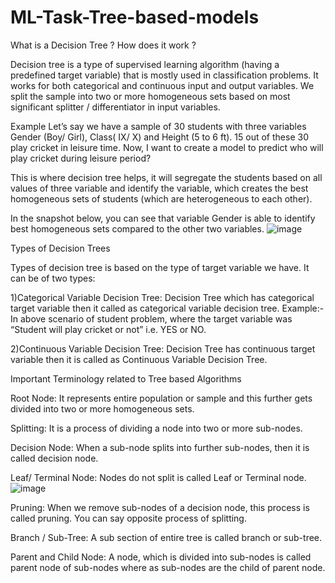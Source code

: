 # ML-Task-Tree-based-models

What is a Decision Tree ? How does it work ?

Decision tree is a type of supervised learning algorithm (having a predefined target variable) that is mostly used in classification problems. It works for both categorical and continuous input and output variables. We split the sample into two or more homogeneous sets based on most significant splitter / differentiator in input variables.

Example
Let’s say we have a sample of 30 students with three variables Gender (Boy/ Girl), Class( IX/ X) and Height (5 to 6 ft). 15 out of these 30 play cricket in leisure time. Now, I want to create a model to predict who will play cricket during leisure period?

This is where decision tree helps, it will segregate the students based on all values of three variable and identify the variable, which creates the best homogeneous sets of students (which are heterogeneous to each other).

In the snapshot below, you can see that variable Gender is able to identify best homogeneous sets compared to the other two variables.
![image](https://user-images.githubusercontent.com/96951127/174425976-8141bc35-a04c-468a-a4d1-3bae8fc7167c.png)

Types of Decision Trees

Types of decision tree is based on the type of target variable we have. It can be of two types:

1)Categorical Variable Decision Tree: Decision Tree which has categorical target variable then it called as categorical variable decision tree. Example:- In    above scenario of student problem, where the target variable was “Student will play cricket or not” i.e. YES or NO.

2)Continuous Variable Decision Tree: Decision Tree has continuous target variable then it is called as Continuous Variable Decision Tree.

Important Terminology related to Tree based Algorithms

Root Node: It represents entire population or sample and this further gets divided into two or more homogeneous sets.

Splitting: It is a process of dividing a node into two or more sub-nodes.

Decision Node: When a sub-node splits into further sub-nodes, then it is called decision node.

Leaf/ Terminal Node: Nodes do not split is called Leaf or Terminal node.
![image](https://user-images.githubusercontent.com/96951127/174450238-87297ec5-0639-4de4-90fb-7920565d5ba8.png)

Pruning: When we remove sub-nodes of a decision node, this process is called pruning. You can say opposite process of splitting.

Branch / Sub-Tree: A sub section of entire tree is called branch or sub-tree.

Parent and Child Node: A node, which is divided into sub-nodes is called parent node of sub-nodes where as sub-nodes are the child of parent node.
